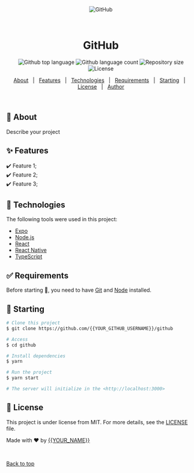 <div align="center" id="top"> 
  <img src="./.github/app.gif" alt="GitHub" />

  &#xa0;

  <!-- <a href="https://github.netlify.app">Demo</a> -->
</div>

<h1 align="center">GitHub</h1>

<p align="center">
  <img alt="Github top language" src="https://img.shields.io/github/languages/top/{{YOUR_GITHUB_USERNAME}}/github?color=56BEB8">

  <img alt="Github language count" src="https://img.shields.io/github/languages/count/{{YOUR_GITHUB_USERNAME}}/github?color=56BEB8">

  <img alt="Repository size" src="https://img.shields.io/github/repo-size/{{YOUR_GITHUB_USERNAME}}/github?color=56BEB8">

  <img alt="License" src="https://img.shields.io/github/license/{{YOUR_GITHUB_USERNAME}}/github?color=56BEB8">

  <!-- <img alt="Github issues" src="https://img.shields.io/github/issues/{{YOUR_GITHUB_USERNAME}}/github?color=56BEB8" /> -->

  <!-- <img alt="Github forks" src="https://img.shields.io/github/forks/{{YOUR_GITHUB_USERNAME}}/github?color=56BEB8" /> -->

  <!-- <img alt="Github stars" src="https://img.shields.io/github/stars/{{YOUR_GITHUB_USERNAME}}/github?color=56BEB8" /> -->
</p>

<!-- Status -->

<!-- <h4 align="center"> 
	🚧  GitHub 🚀 Under construction...  🚧
</h4> 

<hr> -->

<p align="center">
  <a href="#dart-about">About</a> &#xa0; | &#xa0; 
  <a href="#sparkles-features">Features</a> &#xa0; | &#xa0;
  <a href="#rocket-technologies">Technologies</a> &#xa0; | &#xa0;
  <a href="#white_check_mark-requirements">Requirements</a> &#xa0; | &#xa0;
  <a href="#checkered_flag-starting">Starting</a> &#xa0; | &#xa0;
  <a href="#memo-license">License</a> &#xa0; | &#xa0;
  <a href="https://github.com/{{YOUR_GITHUB_USERNAME}}" target="_blank">Author</a>
</p>

<br>

## :dart: About ##

Describe your project

## :sparkles: Features ##

:heavy_check_mark: Feature 1;\
:heavy_check_mark: Feature 2;\
:heavy_check_mark: Feature 3;

## :rocket: Technologies ##

The following tools were used in this project:

- [Expo](https://expo.io/)
- [Node.js](https://nodejs.org/en/)
- [React](https://pt-br.reactjs.org/)
- [React Native](https://reactnative.dev/)
- [TypeScript](https://www.typescriptlang.org/)

## :white_check_mark: Requirements ##

Before starting :checkered_flag:, you need to have [Git](https://git-scm.com) and [Node](https://nodejs.org/en/) installed.

## :checkered_flag: Starting ##

```bash
# Clone this project
$ git clone https://github.com/{{YOUR_GITHUB_USERNAME}}/github

# Access
$ cd github

# Install dependencies
$ yarn

# Run the project
$ yarn start

# The server will initialize in the <http://localhost:3000>
```

## :memo: License ##

This project is under license from MIT. For more details, see the [LICENSE](LICENSE.md) file.


Made with :heart: by <a href="https://github.com/{{YOUR_GITHUB_USERNAME}}" target="_blank">{{YOUR_NAME}}</a>

&#xa0;

<a href="#top">Back to top</a>
